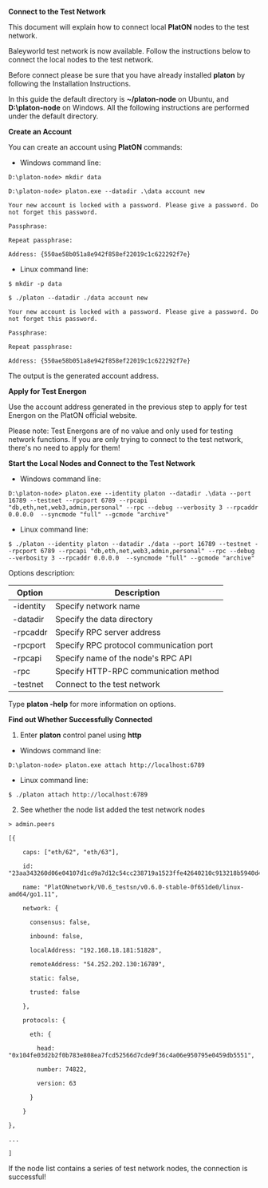 **Connect to the Test Network**

This document will explain how to connect local **PlatON** nodes to the test network.

Baleyworld test network is now available. Follow the instructions below to connect the local nodes to the test network.

Before connect please be sure that you have already installed **platon** by following the Installation Instructions.

In this guide the default directory is **~/platon-node** on Ubuntu, and **D:\platon-node** on Windows. All the following instructions are performed under the default directory.

**Create an Account**

You can create an account using **PlatON** commands:

- Windows command line:

```
D:\platon-node> mkdir data

D:\platon-node> platon.exe --datadir .\data account new

Your new account is locked with a password. Please give a password. Do not forget this password.

Passphrase:

Repeat passphrase:

Address: {550ae58b051a8e942f858ef22019c1c622292f7e}
```

- Linux command line:

```
$ mkdir -p data

$ ./platon --datadir ./data account new

Your new account is locked with a password. Please give a password. Do not forget this password.

Passphrase:

Repeat passphrase:

Address: {550ae58b051a8e942f858ef22019c1c622292f7e}
```

The output is the generated account address.

**Apply for Test Energon**

Use the account address generated in the previous step to apply for test Energon on the PlatON official website.

Please note: Test Energons are of no value and only used for testing network functions. If you are only trying to connect to the test network, there&#39;s no need to apply for them!

**Start the Local Nodes and Connect to the Test Network**

- Windows command line:

```
D:\platon-node> platon.exe --identity platon --datadir .\data --port 16789 --testnet --rpcport 6789 --rpcapi "db,eth,net,web3,admin,personal" --rpc --debug --verbosity 3 --rpcaddr 0.0.0.0  --syncmode "full" --gcmode "archive"
```

- Linux command line:

```
$ ./platon --identity platon --datadir ./data --port 16789 --testnet --rpcport 6789 --rpcapi "db,eth,net,web3,admin,personal" --rpc --debug --verbosity 3 --rpcaddr 0.0.0.0  --syncmode "full" --gcmode "archive"
```

Options description:

| **Option** | **Description** |
| --- | --- |
| -identity | Specify network name |
| -datadir | Specify the data directory |
| -rpcaddr | Specify RPC server address |
| -rpcport | Specify RPC protocol communication port |
| -rpcapi | Specify name of the node&#39;s RPC API |
| -rpc | Specify HTTP-RPC communication method |
| -testnet | Connect to the test network |

Type **platon -help** for more information on options.

**Find out Whether Successfully Connected**

1. Enter **platon** control panel using **http**
 - Windows command line:

 ```
 D:\platon-node> platon.exe attach http://localhost:6789
```

 - Linux command line:

 ```
 $ ./platon attach http://localhost:6789
 ``` 

2. See whether the node list added the test network nodes

```
> admin.peers

[{

    caps: ["eth/62", "eth/63"],

    id: "23aa343260d06e04107d1cd9a7d12c54cc238719a1523ffe42640210c913218b5940d41511c5adb716da38844a85cdab8b7db0600d242e24168d7df10aebd324",

    name: "PlatONnetwork/V0.6_testsn/v0.6.0-stable-0f651de0/linux-amd64/go1.11",

    network: {

      consensus: false,

      inbound: false,

      localAddress: "192.168.18.181:51828",

      remoteAddress: "54.252.202.130:16789",

      static: false,

      trusted: false

    },

    protocols: {

      eth: {

        head: "0x104fe03d2b2f0b783e808ea7fcd52566d7cde9f36c4a06e950795e0459db5551",

        number: 74822,

        version: 63

      }

    }

},

...

]
``` 
If the node list contains a series of test network nodes, the connection is successful!

